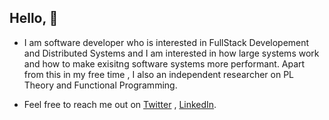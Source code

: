 ## Hello, :wave:

- I am software developer who is interested in FullStack Developement and Distributed Systems and I am interested in how large systems work and how to make exisitng software systems more performant. Apart from this in my free time , I also an independent researcher on PL Theory and Functional Programming.

- Feel free to reach me out on [Twitter](https://twitter.com/sagnik_3) ,  [LinkedIn](https://www.linkedin.com/in/sagnik-chatterjee-423a7516a/).
